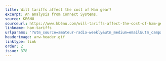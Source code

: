 ```yaml
---
title: Will tariffs affect the cost of Ham gear?
excerpt: An analysis from Connect Systems.
source: KB6NU
sourceurl: https://www.kb6nu.com/will-tariffs-affect-the-cost-of-ham-gear/
linkname: ham-tariffs
urlparams: '?utm_source=amateur-radio-weekly&utm_medium=email&utm_campaign=newsletter'
headerimage: arw-header.gif
linktype: link
order: 2
issue: 378
---
```

